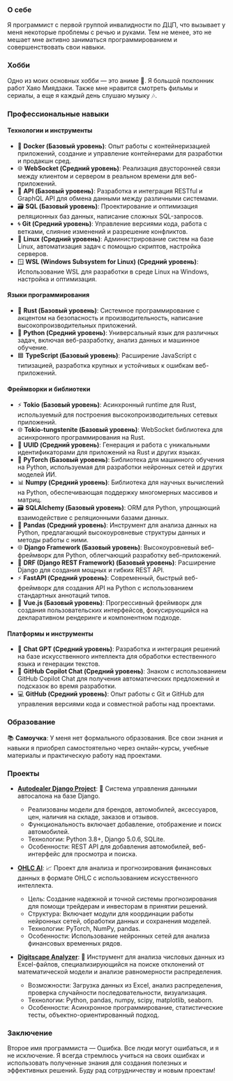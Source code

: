 ### О себе

Я программист с первой группой инвалидности по ДЦП, что вызывает у меня некоторые проблемы с речью и руками. Тем не менее, это не мешает мне активно заниматься программированием и совершенствовать свои навыки.

### Хобби

Одно из моих основных хобби — это аниме 🎥. Я большой поклонник работ Хаяо Миядзаки. Также мне нравится смотреть фильмы и сериалы, а еще я каждый день слушаю музыку 🎶.

### Профессиональные навыки

#### Технологии и инструменты

- 🐳 **Docker (Базовый уровень)**: Опыт работы с контейнеризацией приложений, создание и управление контейнерами для разработки и продакшн сред.
- 🌐 **WebSocket (Средний уровень)**: Реализация двусторонней связи между клиентом и сервером в реальном времени для веб-приложений.
- 🔗 **API (Базовый уровень)**: Разработка и интеграция RESTful и GraphQL API для обмена данными между различными системами.
- 🗃️ **SQL (Базовый уровень)**: Проектирование и оптимизация реляционных баз данных, написание сложных SQL-запросов.
- 🌀 **Git (Средний уровень)**: Управление версиями кода, работа с ветками, слияние изменений и разрешение конфликтов.
- 🐧 **Linux (Средний уровень)**: Администрирование систем на базе Linux, автоматизация задач с помощью скриптов, настройка серверов.
- 🪟 **WSL (Windows Subsystem for Linux) (Средний уровень)**: Использование WSL для разработки в среде Linux на Windows, настройка и оптимизация.

#### Языки программирования

- 🦀 **Rust (Базовый уровень)**: Системное программирование с акцентом на безопасность и производительность, написание высокопроизводительных приложений.
- 🐍 **Python (Средний уровень)**: Универсальный язык для различных задач, включая веб-разработку, анализ данных и машинное обучение.
- 🟦 **TypeScript (Базовый уровень)**: Расширение JavaScript с типизацией, разработка крупных и устойчивых к ошибкам веб-приложений.

#### Фреймворки и библиотеки

- ⚡ **Tokio (Базовый уровень)**: Асинхронный runtime для Rust, используемый для построения высокопроизводительных сетевых приложений.
- 🌐 **Tokio-tungstenite (Базовый уровень)**: WebSocket библиотека для асинхронного программирования на Rust.
- 🔑 **UUID (Средний уровень)**: Генерация и работа с уникальными идентификаторами для приложений на Rust и других языках.
- 🧠 **PyTorch (Базовый уровень)**: Библиотека для машинного обучения на Python, используемая для разработки нейронных сетей и других моделей ИИ.
- 📊 **Numpy (Средний уровень)**: Библиотека для научных вычислений на Python, обеспечивающая поддержку многомерных массивов и матриц.
- 🗃️ **SQLAlchemy (Базовый уровень)**: ORM для Python, упрощающий взаимодействие с реляционными базами данных.
- 🐼 **Pandas (Средний уровень)**: Инструмент для анализа данных на Python, предлагающий высокоуровневые структуры данных и методы работы с ними.
- 🌐 **Django Framework (Базовый уровень)**: Высокоуровневый веб-фреймворк для Python, облегчающий разработку веб-приложений.
- 🔗 **DRF (Django REST Framework) (Базовый уровень)**: Расширение Django для создания мощных и гибких REST API.
- ⚡ **FastAPI (Средний уровень)**: Современный, быстрый веб-фреймворк для создания API на Python с использованием стандартных аннотаций типов.
- 🌟 **Vue.js (Базовый уровень)**: Прогрессивный фреймворк для создания пользовательских интерфейсов, фокусирующийся на декларативном рендеринге и компонентном подходе.

#### Платформы и инструменты

- 🤖 **Chat GPT (Средний уровень)**: Разработка и интеграция решений на базе искусственного интеллекта для обработки естественного языка и генерации текстов.
- 💬 **GitHub Copilot Chat (Средний уровень)**: Знаком с использованием GitHub Copilot Chat для получения автоматических предложений и подсказок во время разработки.
- 💻 **GitHub (Средний уровень)**: Опыт работы с Git и GitHub для управления версиями кода и совместной работы над проектами.

### Образование

📚 **Самоучка**: У меня нет формального образования. Все свои знания и навыки я приобрел самостоятельно через онлайн-курсы, учебные материалы и практическую работу над проектами.

### Проекты

- **[Autodealer Django Project](https://github.com/GendByteMaster/DPS/)**: 🚗 Система управления данными автосалона на базе Django.
  - Реализованы модели для брендов, автомобилей, аксессуаров, цен, наличия на складе, заказов и отзывов.
  - Функциональность включает добавление, отображение и поиск автомобилей.
  - Технологии: Python 3.8+, Django 5.0.6, SQLite.
  - Особенности: REST API для добавления автомобилей, веб-интерфейс для просмотра и поиска.

- **[OHLC AI](https://github.com/SkyendTechnologies/OHLC-AI)**: 📈 Проект для анализа и прогнозирования финансовых данных в формате OHLC с использованием искусственного интеллекта.
  - Цель: Создание надежной и точной системы прогнозирования для помощи трейдерам и инвесторам в принятии решений.
  - Структура: Включает модули для координации работы нейронных сетей, обработки данных и сохранения моделей.
  - Технологии: PyTorch, NumPy, pandas.
  - Особенности: Использование нейронных сетей для анализа финансовых временных рядов.

- **[Digitscape Analyzer](https://github.com/GendByteMaster/Digitscape)**: 🧮 Инструмент для анализа числовых данных из Excel-файлов, специализирующийся на поиске отклонений от математической модели и анализе равномерности распределения.
  - Возможности: Загрузка данных из Excel, анализ распределения, проверка случайности последовательности, визуализация.
  - Технологии: Python, pandas, numpy, scipy, matplotlib, seaborn.
  - Особенности: Асинхронное программирование, статистические тесты, объектно-ориентированный подход.

### Заключение

Второе имя программиста — Ошибка. Все люди могут ошибаться, и я не исключение. Я всегда стремлюсь учиться на своих ошибках и использовать полученные знания для создания полезных и эффективных решений. Буду рад сотрудничеству и новым проектам!
